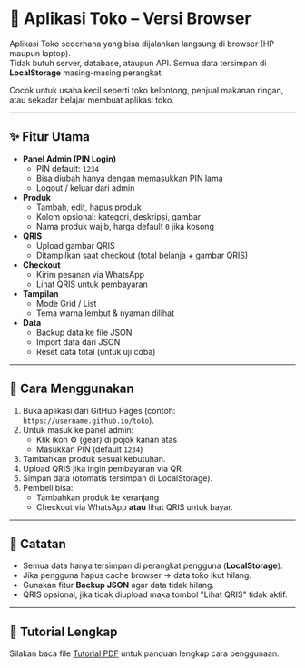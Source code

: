 # 🛒 Aplikasi Toko – Versi Browser

Aplikasi Toko sederhana yang bisa dijalankan langsung di browser (HP maupun laptop).  
Tidak butuh server, database, ataupun API. Semua data tersimpan di **LocalStorage** masing-masing perangkat.  

Cocok untuk usaha kecil seperti toko kelontong, penjual makanan ringan, atau sekadar belajar membuat aplikasi toko.

---

## ✨ Fitur Utama
- **Panel Admin (PIN Login)**
  - PIN default: `1234`
  - Bisa diubah hanya dengan memasukkan PIN lama
  - Logout / keluar dari admin
- **Produk**
  - Tambah, edit, hapus produk
  - Kolom opsional: kategori, deskripsi, gambar
  - Nama produk wajib, harga default `0` jika kosong
- **QRIS**
  - Upload gambar QRIS
  - Ditampilkan saat checkout (total belanja + gambar QRIS)
- **Checkout**
  - Kirim pesanan via WhatsApp
  - Lihat QRIS untuk pembayaran
- **Tampilan**
  - Mode Grid / List
  - Tema warna lembut & nyaman dilihat
- **Data**
  - Backup data ke file JSON
  - Import data dari JSON
  - Reset data total (untuk uji coba)

---

## 🚀 Cara Menggunakan
1. Buka aplikasi dari GitHub Pages (contoh: `https://username.github.io/toko`).
2. Untuk masuk ke panel admin:
   - Klik ikon ⚙️ (gear) di pojok kanan atas
   - Masukkan PIN (default `1234`)
3. Tambahkan produk sesuai kebutuhan.
4. Upload QRIS jika ingin pembayaran via QR.
5. Simpan data (otomatis tersimpan di LocalStorage).
6. Pembeli bisa:
   - Tambahkan produk ke keranjang
   - Checkout via WhatsApp **atau** lihat QRIS untuk bayar.

---

## 🔐 Catatan
- Semua data hanya tersimpan di perangkat pengguna (**LocalStorage**).
- Jika pengguna hapus cache browser → data toko ikut hilang.
- Gunakan fitur **Backup JSON** agar data tidak hilang.
- QRIS opsional, jika tidak diupload maka tombol "Lihat QRIS" tidak aktif.

---

## 📘 Tutorial Lengkap
Silakan baca file [Tutorial PDF](Tutorial_Aplikasi_Toko.pdf) untuk panduan lengkap cara penggunaan.
